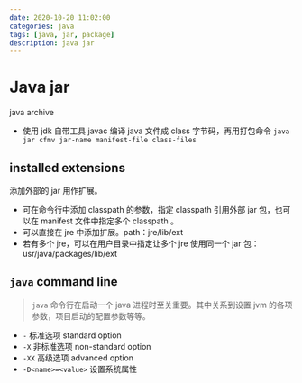 ```yaml
---
date: 2020-10-20 11:02:00
categories: java
tags: [java, jar, package]
description: java jar
---
```


# Java jar

java archive

- 使用 jdk 自带工具 javac 编译 java 文件成 class 字节码，再用打包命令 `java jar cfmv jar-name manifest-file class-files`

## installed extensions

添加外部的 jar 用作扩展。

- 可在命令行中添加 classpath 的参数，指定 classpath 引用外部 jar 包，也可以在 manifest 文件中指定多个 classpath 。
- 可以直接在 jre 中添加扩展。path：jre/lib/ext
- 若有多个 jre，可以在用户目录中指定让多个 jre 使用同一个 jar 包：usr/java/packages/lib/ext

## `java` command line

> `java` 命令行在启动一个 java 进程时至关重要。其中关系到设置 jvm 的各项参数，项目启动的配置参数等等。

- `-` 标准选项 standard option
- `-X` 非标准选项 non-standard option
- `-XX` 高级选项 advanced option
- `-D<name>=<value>` 设置系统属性
